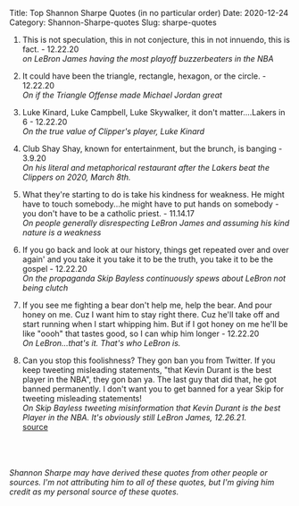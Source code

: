 Title: Top Shannon Sharpe Quotes (in no particular order)
Date: 2020-12-24
Category: Shannon-Sharpe-quotes
Slug: sharpe-quotes

1. This is not speculation, this in not conjecture, this in not innuendo, this is fact. - 12.22.20 
<br>_on LeBron James having the most playoff buzzerbeaters in the NBA_ 

2. It could have been the triangle, rectangle, hexagon, or the circle. - 12.22.20 <br>_On if the Triangle Offense made Michael Jordan great_

3. Luke Kinard, Luke Campbell, Luke Skywalker, it don't matter....Lakers in 6 - 12.22.20 <br>_On the true value of Clipper's player, Luke Kinard_

4. Club Shay Shay, known for entertainment, but the brunch, is banging - 3.9.20<br>_On his literal and metaphorical restaurant after the Lakers beat the Clippers on 2020, March 8th._

5. What they're starting to do is take his kindness for weakness. He might have to touch somebody...he might have to put hands on somebody - you don't have to be a catholic priest. - 11.14.17<br>_On people generally disrespecting LeBron James and assuming his kind nature is a weakness_

6. If you go back and look at our history, things get repeated over and over again' and you take it you take it to be the truth, you take it to be the gospel - 12.22.20<br>_On the propaganda Skip Bayless continuously spews about LeBron not being clutch_

1. If you see me fighting a bear don't help me, help the bear. And pour honey on me. Cuz I want him to stay right there. Cuz he'll take off and start running when I start whipping him. But if I got honey on me he'll be like "oooh" that tastes good, so I can whip him longer - 12.22.20<br>_On LeBron...that's it. That's who LeBron is._

1. Can you stop this foolishness? They gon ban you from Twitter. If you keep tweeting misleading statements, "that Kevin Durant is the best player in the NBA", they gon ban ya. The last guy that did that, he got banned permanently. I don't want you to get banned for a year Skip for tweeting misleading statements!<br>_On Skip Bayless tweeting misinformation that Kevin Durant is the best Player in the NBA. It's obviously still LeBron James, 12.26.21._<br>[source](https://youtu.be/EVK8Fb8W7Cw?t=255)

<br><br><br>
_Shannon Sharpe may have derived these quotes from other people or sources. I'm not attributing him to all of these quotes, but I'm giving him credit as my personal source of these quotes._
